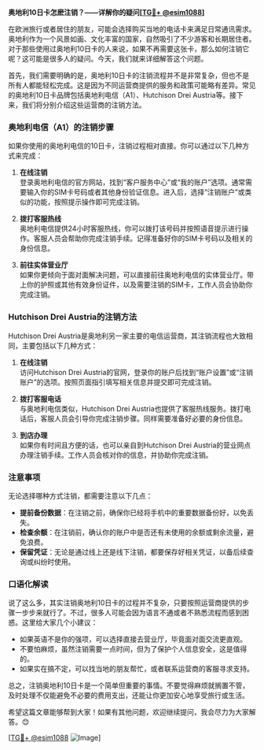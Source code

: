 **奥地利10日卡怎麽注销？——详解你的疑问[[TG💪+ @esim1088](https://t.me/s/esim1088)]**

在欧洲旅行或者居住的朋友，可能会选择购买当地的电话卡来满足日常通讯需求。奥地利作为一个风景如画、文化丰富的国家，自然吸引了不少游客和长期居住者。对于那些使用过奥地利10日卡的人来说，如果不再需要这张卡，那么如何注销它呢？这可能是很多人的疑问。今天，我们就来详细解答这个问题。

首先，我们需要明确的是，奥地利10日卡的注销流程并不是非常复杂，但也不是所有人都能轻松完成。这是因为不同运营商提供的服务和政策可能略有差异。常见的奥地利10日卡品牌包括奥地利电信（A1）、Hutchison Drei Austria等。接下来，我们将分别介绍这些运营商的注销方法。

### 奥地利电信（A1）的注销步骤

如果你使用的奥地利电信的10日卡，注销过程相对直接。你可以通过以下几种方式来完成：

1. **在线注销**  
   登录奥地利电信的官方网站，找到“客户服务中心”或“我的账户”选项。通常需要输入你的SIM卡号码或者其他身份验证信息。进入后，选择“注销账户”或类似的功能，按照提示操作即可完成注销。

2. **拨打客服热线**  
   奥地利电信提供24小时客服热线，你可以拨打该号码并按照语音提示进行操作。客服人员会帮助你完成注销手续。记得准备好你的SIM卡号码以及相关的身份信息。

3. **前往实体营业厅**  
   如果你更倾向于面对面解决问题，可以直接前往奥地利电信的实体营业厅。带上你的护照或其他有效身份证件，以及需要注销的SIM卡，工作人员会协助你完成注销。

### Hutchison Drei Austria的注销方法

Hutchison Drei Austria是奥地利另一家主要的电信运营商，其注销流程也大致相同，主要包括以下几种方式：

1. **在线注销**  
   访问Hutchison Drei Austria的官网，登录你的账户后找到“账户设置”或“注销账户”的选项。按照页面指引填写相关信息并提交即可完成注销。

2. **拨打客服电话**  
   与奥地利电信类似，Hutchison Drei Austria也提供了客服热线服务。拨打电话后，客服人员会引导你完成注销步骤。同样需要准备好必要的身份信息。

3. **到店办理**  
   如果你有时间且方便的话，也可以亲自到Hutchison Drei Austria的营业网点办理注销手续。工作人员会核对你的信息，并协助你完成注销。

### 注意事项

无论选择哪种方式注销，都需要注意以下几点：

- **提前备份数据**：在注销之前，确保你已经将手机中的重要数据备份好，以免丢失。
- **检查余额**：在注销前，确认你的账户中是否还有未使用的余额或剩余流量，避免浪费。
- **保留凭证**：无论是通过线上还是线下注销，都要保存好相关凭证，以备后续查询或纠纷时使用。

### 口语化解读

说了这么多，其实注销奥地利10日卡的过程并不复杂，只要按照运营商提供的步骤一步步来就行了。不过，很多人可能会因为语言不通或者不熟悉流程而感到困惑。这里给大家几个小建议：

- 如果英语不是你的强项，可以选择直接去营业厅，毕竟面对面交流更直观。
- 不要怕麻烦，虽然注销需要一点时间，但为了保护个人信息安全，这是值得的。
- 如果实在搞不定，可以找当地的朋友帮忙，或者联系运营商的客服寻求支持。

总之，注销奥地利10日卡是一个简单但重要的事情。不要觉得麻烦就搁置不管，及时处理不仅能避免不必要的费用支出，还能让你更加安心地享受旅行或生活。

希望这篇文章能够帮到大家！如果有其他问题，欢迎继续提问，我会尽力为大家解答。😊

[[TG💪+ @esim1088](https://t.me/s/esim1088) ![Image](https://i.postimg.cc/4NQfJmqS/Snipaste-2025-05-13-00-14-12.png)]